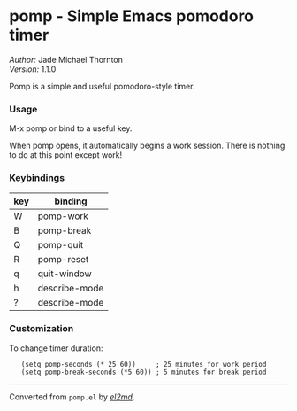 # pomp - Simple Emacs pomodoro timer

_Author:_ Jade Michael Thornton<br>
_Version:_ 1.1.0<br>

Pomp is a simple and useful pomodoro-style timer.

### Usage

 M-x pomp or bind to a useful key.

 When pomp opens, it automatically begins a work session. There is nothing
 to do at this point except work!

### Keybindings

 | key   | binding             |
 |-------|---------------------|
 | W     | pomp-work           |
 | B     | pomp-break          |
 | Q     | pomp-quit           |
 | R     | pomp-reset          |
 | q     | quit-window         |
 | h     | describe-mode       |
 | ?     | describe-mode       |

### Customization

 To change timer duration:

       (setq pomp-seconds (* 25 60))     ; 25 minutes for work period
       (setq pomp-break-seconds (*5 60)) ; 5 minutes for break period


---
Converted from `pomp.el` by [_el2md_](https://gitlab.com/thornjad/el2md).
